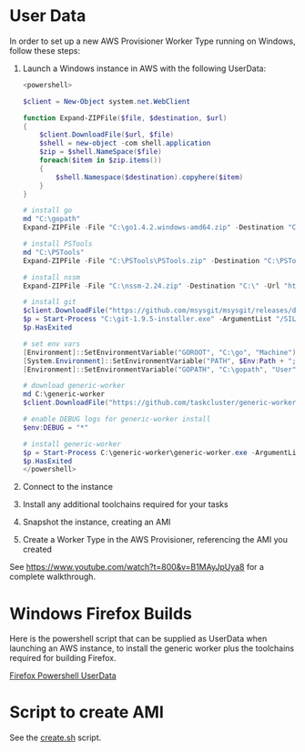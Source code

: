 User Data
=========

In order to set up a new AWS Provisioner Worker Type running on Windows, follow these steps:

1. Launch a Windows instance in AWS with the following UserData:

   ```powershell
   <powershell>
   
   $client = New-Object system.net.WebClient
   
   function Expand-ZIPFile($file, $destination, $url)
   {
       $client.DownloadFile($url, $file)
       $shell = new-object -com shell.application
       $zip = $shell.NameSpace($file)
       foreach($item in $zip.items())
       {
           $shell.Namespace($destination).copyhere($item)
       }
   }
   
   # install go
   md "C:\gopath"
   Expand-ZIPFile -File "C:\go1.4.2.windows-amd64.zip" -Destination "C:\" -Url "https://storage.googleapis.com/golang/go1.4.2.windows-amd64.zip"
   
   # install PSTools
   md "C:\PSTools"
   Expand-ZIPFile -File "C:\PSTools\PSTools.zip" -Destination "C:\PSTools" -Url "https://download.sysinternals.com/files/PSTools.zip"
   
   # install nssm
   Expand-ZIPFile -File "C:\nssm-2.24.zip" -Destination "C:\" -Url "http://www.nssm.cc/release/nssm-2.24.zip"
   
   # install git
   $client.DownloadFile("https://github.com/msysgit/msysgit/releases/download/Git-1.9.5-preview20150319/Git-1.9.5-preview20150319.exe", "C:\git-1.9.5-installer.exe")
   $p = Start-Process "C:\git-1.9.5-installer.exe" -ArgumentList "/SILENT" -Wait -PassThru
   $p.HasExited
   
   # set env vars
   [Environment]::SetEnvironmentVariable("GOROOT", "C:\go", "Machine")
   [System.Environment]::SetEnvironmentVariable("PATH", $Env:Path + ";C:\go\bin;C:\Program Files (x86)\Git\cmd", "Machine")
   [Environment]::SetEnvironmentVariable("GOPATH", "C:\gopath", "User")
   
   # download generic-worker
   md C:\generic-worker
   $client.DownloadFile("https://github.com/taskcluster/generic-worker/releases/download/v1.0.12/generic-worker-windows-amd64.exe", "C:\generic-worker\generic-worker.exe")
   
   # enable DEBUG logs for generic-worker install
   $env:DEBUG = "*"
   
   # install generic-worker
   $p = Start-Process C:\generic-worker\generic-worker.exe -ArgumentList "install --config C:\\generic-worker\\generic-worker.config" -wait -NoNewWindow -PassThru -RedirectStandardOutput C:\generic-worker\install.log -RedirectStandardError C:\generic-worker\install.err
   $p.HasExited
   </powershell>
   ```
2. Connect to the instance
3. Install any additional toolchains required for your tasks
4. Snapshot the instance, creating an AMI
5. Create a Worker Type in the AWS Provisioner, referencing the AMI you created

See https://www.youtube.com/watch?t=800&v=B1MAyJpUya8 for a complete walkthrough.

Windows Firefox Builds
======================

Here is the powershell script that can be supplied as UserData when launching
an AWS instance, to install the generic worker plus the toolchains required for
building Firefox.

[Firefox Powershell UserData](firefox.userdata)

Script to create AMI
====================

See the [create.sh](create.sh) script.
